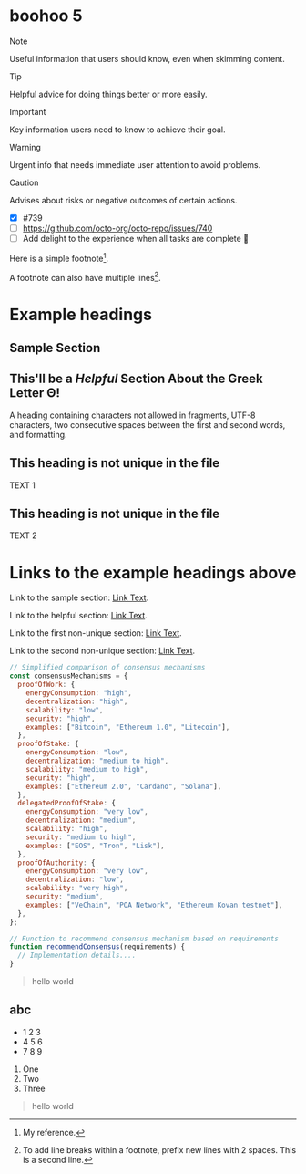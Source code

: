 <docmach type="wrapper" file="fragments/post-structure.html" replacement="content" params="
author:friday candour;
author_title: Software developer;
time_created: Mar 28 2025;
time_to_read: 12 min;
title: boohoof;
topic: boogooo;
image: /Codedynasty.png
" >

# boohoo 5

> [!NOTE]
> Useful information that users should know, even when skimming content.

> [!TIP]
> Helpful advice for doing things better or more easily.

> [!IMPORTANT]
> Key information users need to know to achieve their goal.

> [!WARNING]
> Urgent info that needs immediate user attention to avoid problems.

> [!CAUTION]
> Advises about risks or negative outcomes of certain actions.

- [x] #739
- [ ] https://github.com/octo-org/octo-repo/issues/740
- [ ] Add delight to the experience when all tasks are complete :tada:

Here is a simple footnote[^1].

A footnote can also have multiple lines[^2].

[^1]: My reference.
[^2]:
    To add line breaks within a footnote, prefix new lines with 2 spaces.
    This is a second line.

# Example headings

## Sample Section

## This'll be a _Helpful_ Section About the Greek Letter Θ!

A heading containing characters not allowed in fragments, UTF-8 characters, two consecutive spaces between the first and second words, and formatting.

## This heading is not unique in the file

TEXT 1

## This heading is not unique in the file

TEXT 2

# Links to the example headings above

Link to the sample section: [Link Text](#sample-section).

Link to the helpful section: [Link Text](#thisll-be-a-helpful-section-about-the-greek-letter-Θ).

Link to the first non-unique section: [Link Text](#this-heading-is-not-unique-in-the-file).

Link to the second non-unique section: [Link Text](#this-heading-is-not-unique-in-the-file-1).

```js
// Simplified comparison of consensus mechanisms
const consensusMechanisms = {
  proofOfWork: {
    energyConsumption: "high",
    decentralization: "high",
    scalability: "low",
    security: "high",
    examples: ["Bitcoin", "Ethereum 1.0", "Litecoin"],
  },
  proofOfStake: {
    energyConsumption: "low",
    decentralization: "medium to high",
    scalability: "medium to high",
    security: "high",
    examples: ["Ethereum 2.0", "Cardano", "Solana"],
  },
  delegatedProofOfStake: {
    energyConsumption: "very low",
    decentralization: "medium",
    scalability: "high",
    security: "medium to high",
    examples: ["EOS", "Tron", "Lisk"],
  },
  proofOfAuthority: {
    energyConsumption: "very low",
    decentralization: "low",
    scalability: "very high",
    security: "medium",
    examples: ["VeChain", "POA Network", "Ethereum Kovan testnet"],
  },
};

// Function to recommend consensus mechanism based on requirements
function recommendConsensus(requirements) {
  // Implementation details....
}
```

> hello world

## abc

- 1 2 3
- 4 5 6
- 7 8 9

1. One
2. Two
3. Three

> hello world

</docmach>
